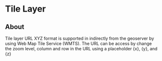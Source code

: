 # Tile Layer

## About
Tile layer URL XYZ format is supported in indirectly from the geoserver by using Web Map Tile Service (WMTS). The URL can be access by change the zoom level, column and row in the URL using a placeholder {x}, {y}, and {z}